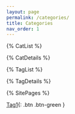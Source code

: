 ```yaml
---
layout: page
permalink: /categories/
title: Categories
nav_order: 1
---
```


{% CatList %}

{% CatDetails %}

{% TagList %}

{% TagDetails %}

{% SitePages %}

[Tag1](http://localhost:4000/tag-info?tag=tag1){: .btn .btn-green }

